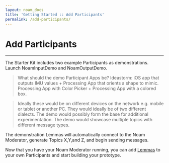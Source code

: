 ```yaml
---
layout: noam_docs
title: 'Getting Started :: Add Participants'
permalink: /add-participants/
---
```


# Add Participants
---
The Starter Kit includes two example Participants as demonstrations. Launch NoamInputDemo and NoamOutputDemo. 

>What should the demo Participant Apps be? Ideastorm:
> iOS app that outputs IMU values + Processing App that orients a shape to mimic. 
> Processing App with Color Picker + Processing App with a colored box.

>Ideally these would be on different devices on the network e.g. mobile or tablet or another PC. They would ideally be of two different dialects. The demo would possibly form the base for additional experimentation. The demo would showcase multiple topics with different message types.

The demonstration Lemmas will automatically connect to the Noam Moderator, generate Topics X,Y,and Z, and begin sending messages.

Now that you have your Noam Moderator running, you can add [Lemmas](/docs/Lemmas.htm) to your own Participants and start building your prototype.

